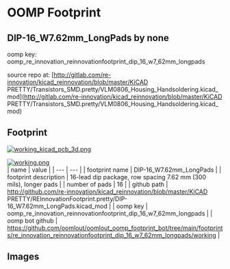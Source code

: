 # OOMP Footprint  
## DIP-16_W7.62mm_LongPads  by none  
  
oomp key: oomp_re_innovation_reinnovationfootprint_dip_16_w7_62mm_longpads  
  
source repo at: [http://gitlab.com/re-innovation/kicad_reinnovation/blob/master/KiCAD PRETTY/Transistors_SMD.pretty/VLM0806_Housing_Handsoldering.kicad_mod](http://gitlab.com/re-innovation/kicad_reinnovation/blob/master/KiCAD PRETTY/Transistors_SMD.pretty/VLM0806_Housing_Handsoldering.kicad_mod)  
## Footprint  
  
[![working_kicad_pcb_3d.png](working_kicad_pcb_3d_600.png)](working_kicad_pcb_3d.png)  
  
[![working.png](working_600.png)](working.png)  
| name | value | 
| --- | --- | 
| footprint name | DIP-16_W7.62mm_LongPads | 
| footprint description | 16-lead dip package, row spacing 7.62 mm (300 mils), longer pads | 
| number of pads | 16 | 
| github path | http://github.com/re-innovation/kicad_reinnovation/blob/master/KiCAD PRETTY/REInnovationFootprint.pretty/DIP-16_W7.62mm_LongPads.kicad_mod | 
| oomp key | oomp_re_innovation_reinnovationfootprint_dip_16_w7_62mm_longpads | 
| oomp bot github | https://github.com/oomlout/oomlout_oomp_footprint_bot/tree/main/footprints/re_innovation_reinnovationfootprint_dip_16_w7_62mm_longpads/working | 
## Images  
